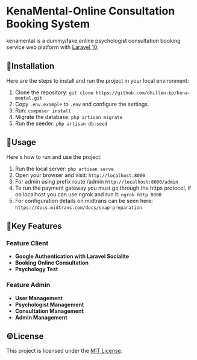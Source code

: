 # KenaMental-Online Consultation Booking System
kenamental is a dummy/fake online psychologist consultation booking service web platform with [Laravel 10](https://laravel.com/docs/10.x/releases).

## 🚀Installation

Here are the steps to install and run the project in your local environment:

1. Clone the repository: `git clone https://github.com/dhillen-bp/kena-mental.git`
2. Copy `.env.example` to `.env` and configure the settings.
3. Run: `composer install`
4. Migrate the database: `php artisan migrate`
5. Run the seeder: `php artisan db:seed`

## 📌Usage

Here's how to run and use the project:

1. Run the local server: `php artisan serve`
2. Open your browser and visit: `http://localhost:8000`
3. For admin using prefix route /admin `http://localhost:8000/admin`
4. To run the payment gateway you must go through the https protocol, if on localhost you can use ngrok and run it: `ngrok http 8000`
5. For configuration details on midtrans can be seen here: `https://docs.midtrans.com/docs/snap-preparation`

## 🔑Key Features

### Feature Client
- **Google Authentication with Laravel Socialite**
- **Booking Online Consultation**
- **Psychology Test**
### Feature Admin
- **User Management**
- **Psychologist Management**
- **Consultation Management**
- **Admin Management**

## ©️License

This project is licensed under the [MIT License](https://opensource.org/license/mit/).
